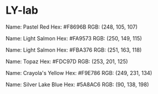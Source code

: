 # LY-lab



	
Name: Pastel Red
Hex: #F8696B
RGB: (248, 105, 107)

Name: Light Salmon
Hex: #FA9573
RGB: (250, 149, 115)

	
Name: Light Salmon
Hex: #FBA376
RGB: (251, 163, 118)

Name: Topaz
Hex: #FDC97D
RGB: (253, 201, 125)

	
Name: Crayola's Yellow
Hex: #F9E786
RGB: (249, 231, 134)

Name: Silver Lake Blue
Hex: #5A8AC6
RGB: (90, 138, 198)